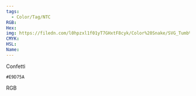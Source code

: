 ```yaml
---
tags:
  - Color/Tag/NTC
RGB:
Hex:
img: https://filedn.com/l0hpzxl1f01yT7GHxtF8cyk/Color%20Snake/SVG_Tumb%20Mass%20No%20Name/E9D75A.svg
CMYK:
HSL:
Name:
---
```

Confetti
```palette
#E9D75A
```
RGB
